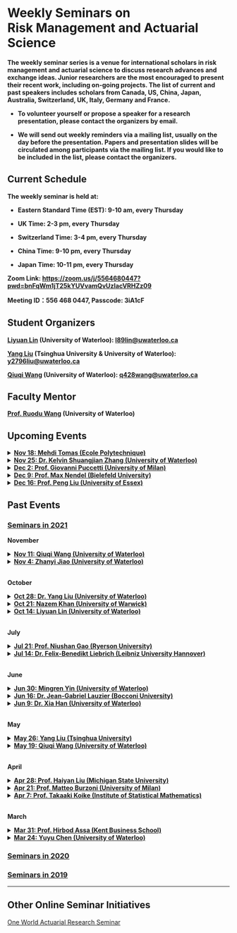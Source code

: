 # Weekly Seminars on <br/> Risk Management and Actuarial Science

<b>The weekly seminar series is a venue for international scholars in risk management and actuarial science to discuss research advances and exchange ideas. Junior researchers are the most encouraged to present their recent work, including on-going projects. The list of current and past speakers includes scholars from Canada, US, China, Japan, Australia, Switzerland, UK, Italy, Germany and France. </b>

* <b>To volunteer yourself or propose a speaker for a research presentation, please contact the organizers by email. </b>

* <b>We will send out weekly reminders via a mailing list, usually on the day before the presentation. Papers and presentation slides will be circulated among participants via the mailing list. If you would like to be included in the list, please contact the organizers.</b>

## Current Schedule
<b> The weekly seminar is held at: </b>

* <b> Eastern Standard Time (EST): 9-10 am, every Thursday </b>

* <b> UK Time: 2-3 pm, every Thursday </b>

* <b> Switzerland Time: 3-4 pm, every Thursday </b>

* <b> China Time: 9-10 pm, every Thursday </b>

* <b> Japan Time: 10-11 pm, every Thursday </b>

<b> Zoom Link: <a href="https://zoom.us/j/5564680447?pwd=bnFqWm1jT25kYUVvamQvUzlacVRHZz09">https://zoom.us/j/5564680447?pwd=bnFqWm1jT25kYUVvamQvUzlacVRHZz09</a> </b>

<b> Meeting ID：556 468 0447, Passcode: 3iA1cF </b>

## Student Organizers

<b>[Liyuan Lin](https://liyuan-lin.github.io/Liyuan/) (University of Waterloo):
<a href="mailto:l89lin@uwaterloo.ca">l89lin@uwaterloo.ca</a></b>

<b>[Yang Liu](https://yang-liu16.github.io/) (Tsinghua University & University of Waterloo):
<a href="mailto:y2796liu@uwaterloo.ca">y2796liu@uwaterloo.ca</a></b>
 
<b>[Qiuqi Wang](https://qwangan.github.io/) (University of Waterloo):
<a href="mailto:q428wang@uwaterloo.ca">q428wang@uwaterloo.ca</a></b>


## Faculty Mentor
<b>[Prof. Ruodu Wang](http://sas.uwaterloo.ca/~wang/) (University of Waterloo) </b>


## Upcoming Events
<body> 

<details>
      <summary><u><b>Nov 18: Mehdi Tomas (Ecole Polytechnique) </b></u></summary>
        <ol>
          <blockquote>
            <p><b> Title: Measuring portfolio liquidity risk </b></p>
            <p><b> Speaker: Mehdi Tomas (PhD Candidate, Ecole Polytechnique) </b></p>
            <p><b> Time: 9:00am-10:00am EST, Nov 18 (Thu) </b></p>
            <p><b> Location: Online via Zoom </b></p>
            <p><b> Abstract: Expected Shortfall is the standard risk measure to assess market risk and design capital requirements of financial institutions. In extreme scenarios, institutions may be forced to liquidate their positions. However, institutions cannot buy or sell assets outright at the current market price. Instead, they face liquidity risk and must pay a liquidation premium (also known as execution cost or slippage). Since this risk increases potential losses, measuring it is of particular interest to asset managers and regulators. We present an ongoing study on the measure of the liquidity risk of portfolios. We use databases of private investor orders to measure liquidity risk on stock and future markets and propose a formula which accounts for concentration and diversification. Stress-testing it on data, we find it is more accurate than formulas which ignore these effects.  </b></p>
          </blockquote>
        </ol>
</details>

 
<details>
      <summary><u><b>Nov 25: Dr. Kelvin Shuangjian Zhang (University of Waterloo)</b></u></summary>
        <ol>
          <blockquote>
            <p><b> Title: TBD </b></p>
            <p><b> Speaker: <a href = "http://www.shuangjian.info/"> Kelvin Shuangjian Zhang </a> (Postdoc Fellow, University of Waterloo) </b></p>
            <p><b> Time: 9:00am-10:00am EST, Nov 25 (Thu) </b></p>
            <p><b> Location: Online via Zoom </b></p>
            <p><b> Abstract: TBD </b></p>
          </blockquote>
        </ol>
</details>


<details>
      <summary><u><b>Dec 2: Prof. Giovanni Puccetti (University of Milan) </b></u></summary>
        <ol>
          <blockquote>
            <p><b> Title: We love swapping (when simple necessary conditions are close-to-optimal) </b></p>
            <p><b> Speaker: <a href = "https://sites.google.com/site/giovannipuccetti/home2?authuser=0"> Giovanni Puccetti </a> (Professor, University of Milan) </b></p>
            <p><b> Time: 9:00am-10:00am EST, Dec 2 (Thu) </b></p>
            <p><b> Location: Online via Zoom </b></p>
            <p><b> Abstract: In two relevant examples taken from the fields of mass transportations and decision theory, we show how two simple swapping conditions deliver excellent and fast results. </b></p>
          </blockquote>
        </ol>
</details>

<details>
      <summary><u><b>Dec 9: Prof. Max Nendel (Bielefeld University) </b></u></summary>
        <ol>
          <blockquote>
            <p><b> Title: A decomposition of general premium principles into risk and deviation </b></p>
            <p><b> Speaker: <a href = "https://ekvv.uni-bielefeld.de/pers_publ/publ/PersonDetail.jsp?personId=127338064&lang=EN"> Max Nendel </a> (Assistant Professor, Bielefeld University) </b></p>
            <p><b> Time: 9:00am-10:00am EST, Dec 9 (Thu) </b></p>
            <p><b> Location: Online via Zoom </b></p>
            <p><b> Abstract: We provide an axiomatic approach to general premium principles in a probability-free setting that allows for Knightian uncertainty. Every premium principle is the sum of a risk measure, as a generalization of the expected value, and a deviation measure, as a generalization of the variance. One can uniquely identify a maximal risk measure  and a minimal deviation measure in such decompositions. We show how previous axiomatizations of premium principles can be embedded into our more general framework. We discuss dual representations of convex premium principles, and study the consistency of premium principles with a financial market in which insurance contracts are traded. </b></p>
          </blockquote>
        </ol>
</details>

<details>
      <summary><u><b>Dec 16: Prof. Peng Liu (University of Essex) </b></u></summary>
        <ol>
          <blockquote>
            <p><b> Title: TBD </b></p>
            <p><b> Speaker: <a href = "https://sites.google.com/view/pengliushomepage/home"> Peng Liu </a> (Assistant Professor, University of Essex) </b></p>
            <p><b> Time: 9:00am-10:00am EST, Dec 16 (Thu) </b></p>
            <p><b> Location: Online via Zoom </b></p>
            <p><b> Abstract: TBD </b></p>
          </blockquote>
        </ol>
</details> 
 
</body>

## Past Events
### [<u>Seminars in 2021</u>](./2021.html)
<body>

<b>November</b> 
<details>
      <summary><u><b>Nov 11: Qiuqi Wang (University of Waterloo) </b></u></summary>
        <ol>
          <blockquote>
            <p><b> Title: E-backtesting risk measures </b></p>
            <p><b> Speaker: <a href = "https://qwangan.github.io/"> Qiuqi Wang </a> (PhD Candidate, University of Waterloo) </b></p>
            <p><b> Time: 9:00am-10:00am EST, Nov 11 (Thu) </b></p>
            <p><b> Location: Online via Zoom </b></p>
            <p><b> Abstract: Abstract: In the recent Basel Accords, the Expected Shortfall (ES) replaces the Value-at-Risk (VaR) as the standard risk measure for market risk in the banking sector, making it the most important risk measure in financial regulation. A crucial issue on ES is its backtesting. In this paper, we produce a model-free backtesting method of general risk measures using the notion of universal e-statistics based on the newly developed concept of e-values. In particular, we demonstrate detailed backtesting procedures for backtesting VaR and ES. Simulation studies of backtesting VaR and ES are also performed based on the proposed backtesting method. </b></p>
          </blockquote>
        </ol>
</details>
 
<details>
      <summary><u><b>Nov 4: Zhanyi Jiao (University of Waterloo) </b></u></summary>
        <ol>
          <blockquote>
            <p><b> Title: On optimal reinsurance treaties in cooperative game under heterogeneous beliefs </b></p>
            <p><b> Speaker: Zhanyi Jiao (PhD Candidate, University of Waterloo) </b></p>
            <p><b> Time: 9:00am-10:00am EST, Nov 4 (Thu) </b></p>
            <p><b> Location: Online via Zoom </b></p>
            <p><b> Abstract: In this talk, I will share a paper written by Jiang et al. (2019). This paper aims to characterize optimal reinsurance treaties in a two-party cooperative game where both parties are assumed to be expected-utility maximizers with divergent beliefs regarding the distribution of underlying loss. The authors mainly consider two scenarios: 1. reinsurance premium is fully negotiable; 2. reinsurance premium is determined by actuarial fair premium principle. For both scenarios, they derive a set of Pareto efficient frontiers and identify the unique and fair reinsurance treaty by applying Nash bargaining model and Kalai-Smorodinsky bargaining model. </b></p>
          </blockquote>
        </ol>
</details>

<br>
  
<b>October</b>

<details>
      <summary><u><b>Oct 28: Dr. Yang Liu (University of Waterloo) </b></u></summary>
        <ol>
          <blockquote>
            <p><b> Title: A Unified Formula of the Optimal Portfolio for Piecewise HARA Utilities </b></p>
            <p><b> Speaker: <a href = "https://yang-liu16.github.io"> Yang Liu </a> (Postdoc Fellow, University of Waterloo) </b></p>
            <p><b> Time: 9:00am-10:00am EST, Oct 28 (Thu) </b></p>
            <p><b> Location: Online via Zoom </b></p>
            <p><b> Abstract: We propose a general family of piecewise hyperbolic absolute risk aversion (PHARA) utility, including many non-standard utilities as examples. A typical application is the composition of an HARA preference and a piecewise linear payoff in hedge fund management. We derive a unified closed-form formula of the optimal portfolio, which is a four-term division. The formula has clear economic meanings, reflecting the behavior of risk aversion, risk seeking, loss aversion and first-order risk aversion. One main finding is that risk-taking behaviors are greatly increased by non-concavity and reduced by non-differentiability. </b></p>
          </blockquote>
        </ol>
</details>
 
<details>
      <summary><u><b>Oct 21: Nazem Khan (University of Warwick) </b></u></summary>
        <ol>
          <blockquote>
            <p><b> Title: Sensitivity to large losses and \rho-arbitrage for convex risk measures </b></p>
            <p><b> Speaker: <a href = "https://warwick.ac.uk/fac/sci/statistics/staff/research_students/nkhan"> Nazem Khan </a> (PhD Candidate, University of Warwick) </b></p>
            <p><b> Time: 9:00am-10:00am EST, Oct 21 (Thu) </b></p>
            <p><b> Location: Online via Zoom </b></p>
            <p><b> Abstract: We study mean-risk portfolio selection in a one-period financial market, where risk is quantified by a superlinear risk measure \rho. We introduce two new axioms: weak and strong sensitivity to large losses. We show that the first axiom is key to ensure the existence of optimal portfolios and the second one is key to ensure the absence of \rho-arbitrage. This leads to a new class of risk measures that are suitable for portfolio selection. We show that \rho belongs to this class if and only if \rho is real-valued and the smallest positively homogeneous risk measure dominating \rho is the worst-case risk measure. We then turn to the case that \rho is convex and admits a dual representation. We derive necessary and sufficient dual characterisations of (strong) \rho-arbitrage as well as the property that \rho is suitable for portfolio selection. Finally, we introduce the new risk measure of "Loss Sensitive Expected Shortfall", which is similar to and not more complicated to compute than
Expected Shortfall but suitable for portfolio selection – which Expected Shortfall is not.
           </b></p>
          </blockquote>
        </ol>
</details>
 
<details>
      <summary><u><b>Oct 14: Liyuan Lin (University of Waterloo) </b></u></summary>
        <ol>
          <blockquote>
            <p><b> Title: Mathematical properties of PELVE </b></p>
            <p><b> Speaker: <a href = "https://liyuan-lin.github.io/Liyuan/"> Liyuan Lin </a> (PhD Candidate, University of Waterloo) </b></p>
            <p><b> Time: 9:00am-10:00am EST, Oct 14 (Thu) </b></p>
            <p><b> Location: Online via Zoom </b></p>
            <p><b> Abstract: In quantitative risk management, value at risk (VaR) and expected shortfall (ES) are known as the major risk measures. Li and Wang (2020) introduced a new risk measure called Probability Equivalent Level of VaR-ES (PELVE) to derive the equivalent probability level when replacing ES with VaR. We study monotonicity and convergence of PELVE as a function of probability level. The PELVE is not always monotone and does not always converge at 0. We find some conditions for PELVE to be monotone or convergent at 0. Furthermore, we characterize random variables from given PELVEs by the delayed differential equation. Especially, we find some explicit solutions when PELVE is constant. </b></p>
          </blockquote>
        </ol>
</details>
<br>
 
<b>July</b>
 
<details>
      <summary><u><b>Jul 21: Prof. Niushan Gao (Ryerson University) </b></u></summary>
        <ol>
          <blockquote>
            <p><b> Title: Automatic Fatou property of law-invariant risk measures </b></p>
            <p><b> Speaker: <a href="https://math.ryerson.ca/~niushan/index.html">Niushan Gao</a> (Assistant Professor, Ryerson University) </b></p>
            <p><b> Time: 9:00am-10:00am EST, Jul 21 (Wed) </b></p>
            <p><b> Location: Online via Zoom </b></p>
            <p><b> Abstract: Automatic continuity has long been an interesting topic and possibly has its roots in the well-known fact that a real-valued convex function on an open interval is continuous. In infinite-dimensional spaces, Birkhoff’s Theorem states that a positive linear functional on a Banach lattice is norm continuous. This result was later extended to the following celebrated theorem for real-valued convex functionals:

<br>           

Theorem (Ruszczynski and Shapiro ’06). A real-valued, convex, decreasing functional on a Banach lattice is norm continuous.

<br>

A natural question is whether law invariance leads to continuity properties. The following result is striking.

<br>
           
Theorem (Jouini et al ’06). A real-valued, convex, decreasing, law-invariant functional on L^\infty has the Fatou property and is thus \sigma(L^\infty, L^1) lower semicontinuous.

<br>
           
In this talk, we show that, on nearly all classical model spaces including Orlicz spaces, every real-valued, law-invariant, coherent risk measure automatically has the Fatou property at every point whose negative part has a “thin tail”. The result is also sharp in the sense that automatic Fatou property cannot be expected at other points.

<br>
           
The talk is based on joint work with Shengzhong Chen, Denny Leung & Lei Li.</b></p>
          </blockquote>
        </ol>
</details>
 
<details>
      <summary><u><b>Jul 14: Dr. Felix-Benedikt Liebrich (Leibniz University Hannover) </b></u></summary>
        <ol>
          <blockquote>
            <p><b> Title: Is "star-shaped" the new convex? Collapse to the mean and risk sharing with heterogeneous reference probabilities </b></p>
            <p><b> Speaker: <a href="https://www.insurance.uni-hannover.de/en/liebrich/"> Felix-Benedikt Liebrich </a>(Research Fellow, Leibniz University Hannover) </b></p>
            <p><b> Time: 9:00am-10:00am EST, Jul 14 (Wed) </b></p>
            <p><b> Location: Online via Zoom </b></p>
            <p><b> Abstract: Over the past decade, the debate of the role that convexity plays in risk measure theory has intensified. We follow two recent contributions of Mao & Wang (2020) and Castagnoli et al. (2021) and try to explore the mathematical power of assumptions like star-shapedness of a risk measure and consistency with second-order stochastic dominance. The first part of the talk focuses on the „collapse of the mean“. The latter refers to the fundamental tension existing between law invariance of functionals and suitable “linearity” properties; in many cases, the expectation turns out to be the only functional with both properties. We shall discuss this phenomenon for consistent risk measures and a broad class of nonconvex Choquet integrals. In the second part, we approach the classical problem of finding Pareto-optimal allocations of risk among finitely many agents. The associated individual risk measures are assumed to be consistent, but with respect to agent-dependent and potentially heterogeneous concordant reference probability measures. Moreover, convexity is replaced by star-shapedness. We provide a simple sufficient condition for the existence of Pareto optima and sketch its proof, which is based on local comonotone improvement combined with a Dieudonné-type argument based on the „collapse to the mean“ established in the first part. The talk is partially based on joint work with Cosimo Munari. </b></p>
          </blockquote>
        </ol>
</details>
<br>
 
<b>June</b>


<details>
      <summary><u><b>Jun 30: Mingren Yin (University of Waterloo)</b></u></summary>
        <ol>
          <blockquote>
            <p><b> Title: Optimal robust reinsurance policy measured by TVaR with model uncertainty </b></p>
            <p><b> Speaker: Mingren Yin (PhD Candidate, University of Waterloo) </b></p>
            <p><b> Time: 9:00am-10:00am EST, Jun 30 (Wed) </b></p>
            <p><b> Location: Online via Zoom </b></p>
            <p><b> Abstract: In the context of reinsurance, the insurer and the reinsurer are sharing one underlying risk X, and they both need to take the existence of uncertainty into consideration. Since the insurer and the reinsurer make assessment on X and possible scenarios separately, they may have different choices of uncertainty sets. In this work, we seek to determine the reinsurance policy optimizing a linear combination of the two parties' risk exposure in the corresponding worst-case scenarios measured by TVaR, an important coherent risk measure for insurance and reinsurance companies. Through this paper, an uncertainty set is assumed to include all the distributions with fixed mean and variance that are "close enough" to a reference distribution, in the metric of Wasserstein distance. We considered the optimization problem on the set of all stop-loss insurance contracts with free budget constraint and derived both some theoretical and numerical results based on Bernal et al. (2020). </b></p>
          </blockquote>
        </ol>
</details>

<details>
      <summary><u><b>Jun 16: Dr. Jean-Gabriel Lauzier (Bocconi University) </b></u></summary>
        <ol>
          <blockquote>
            <p><b> Title: Ex-post moral hazard and manipulation-proof contracts </b></p>
            <p><b> Speaker: <a href = "https://sites.google.com/view/jean-gabriellauzier">  Jean-Gabriel Lauzier </a> (PhD, Bocconi University) </b></p>
            <p><b> Time: 9:00am-10:00am EST, Jun 16 (Wed) </b></p>
            <p><b> Location: Online via Zoom </b></p>
            <p><b> Abstract: We examine the trade-off between the provision of incentives to exert costly effort (ex-ante moral hazard) and the incentives needed to prevent the agent from manipulating the profit observed by the principal (ex-post moral hazard). Formally, we build a model of two-stage hidden actions where the agent can both influence the expected revenue of a business and manipulate its observed profit. We show that manipulation-proofness is sensitive to the interaction between the manipulation technology and the probability distribution of the stochastic output. The optimal contract is manipulation-proof whenever the manipulation technology is linear. However, a convex manipulation technology sometimes leads to contracts for which there is manipulation in equilibrium. Whenever the distribution satisfies the monotone likelihood ratio property we can always find a manipulation technology for which this is the case. </b></p>
          </blockquote>
        </ol>
</details>
 
<details>
      <summary><u><b>Jun 9: Dr. Xia Han (University of Waterloo)</b></u></summary>
        <ol>
          <blockquote>
            <p><b> Title: On the no reward for concentration axiom </b></p>
            <p><b> Speaker: Xia Han (Postdoc Fellow, University of Waterloo) </b></p>
            <p><b> Time: 9:00am-10:00am EST, Jun 9 (Wed) </b></p>
            <p><b> Location: Online via Zoom </b></p>
            <p><b> Abstract: Expected Shortfall (ES) is the most important coherent risk measure in both industry practice and academic research in finance, insurance, risk management, and engineering. In Wang and Zitikis (2020) , they put forward four intuitive economic axioms for portfolio risk assessment  that  provides the first economic axiomatic foundation for the family of ES. In this paper, we  incorporate the  notion of $p$-concentration aversion ($p$-CA) to present a new axiomatic characterization of risk measures. The risk measure characterized can be regarded as the functionals of  ES and expectation. We  further show that  if the risk measure also satisfies the axioms -- monotonicity, translation-invariance and prudence,  then it uniquely characterizes the family of ES.  In contrast to  Wang and Zitikis (2020),  we  use  the $p$-CA to replace the  no reward for concentration axiom  NRC, which  makes the axiomatic foundation for ES more natural to be  illustrated  for portfolio risk assessment. </b></p>
          </blockquote>
        </ol>
</details>
<br>
 
<b>May</b>
<details>
      <summary><u><b>May 26: Yang Liu (Tsinghua University)</b></u></summary>
        <ol>
          <blockquote>
            <p><b> Title: A framework for measures of risk under uncertainty </b></p>
            <p><b> Speaker: <a href="https://yang-liu16.github.io/">Yang Liu</a> (PhD Candidate, Tsinghua University) </b></p>
            <p><b> Time: 9:00am-10:00am EST, May 26 (Wed) </b></p>
            <p><b> Location: Online via Zoom </b></p>
            <p><b> Abstract: A risk analyst assesses potential financial losses based on multiple sources of information. In particular, the assessment does not only depend on the loss random variable, but also various economic scenarios. Motivated by this observation, we design a unified axiomatic framework for evaluation principles which quantifies jointly a loss random variable and a set of plausible probabilities. We call such an evaluation principle a generalized risk measure. As the most practical choice, the worst-case generalized risk measure is characterized via a few intuitive axioms. We reveal the relationship between a few natural forms of law invariance, under which we further pin down particular forms of the worst-case generalized risk measures. Some connections to decision theory are discussed, and many open questions remain.  </b></p>
          </blockquote>
        </ol>
</details>

<details>
      <summary><u><b>May 19: Qiuqi Wang (University of Waterloo)</b></u></summary>
        <ol>
          <blockquote>
            <p><b> Title:  Optimal reinsurance contracts and the Expected Shortfall </b></p>
            <p><b> Speaker: <a href="https://qwangan.github.io/">Qiuqi Wang</a> (PhD Candidate, University of Waterloo) </b></p>
            <p><b> Time: 9:00am-10:00am EST, May 19 (Wed) </b></p>
            <p><b> Location: Online via Zoom </b></p>
            <p><b> Abstract: The Expected Shortfall (ES) is one of the most important risk measures widely applied in the field of finance, insurance, statistics, and risk management. In light of recent results characterizing ES in the context of financial regulation and statistics, we examine the implication of ES in insurance and actuarial science. In this paper, we study a reinsurance contract design problem focusing on the risk measure used by an overseer. One of our major results is that we characterize a mixture of the mean and ES as the risk measure of the overseer, where the optimal contracts are within the common set of ceded loss functions with a deductible form. Characterization results of other classes of risk measures including the mean and the distortion risk measures are demonstrated as the optimal set of ceded loss functions changes. Extension to the case with multiple reinsurers and alternative explanations of the optimal contract condition from the perspective of the insurer are also discussed.  </b></p>
          </blockquote>
        </ol>
</details>
<br>  
 
<b>April</b>

 <details>
      <summary><u><b>Apr 28: Prof. Haiyan Liu (Michigan State University)</b></u></summary>
        <ol>
          <blockquote>
            <p><b> Title: Distributionally robust reinsurance with Value-at-Risk and Conditional Value-at-Risk </b></p>
            <p><b> Speaker: <a href="https://sites.google.com/site/uwaterloohaiyanliu/">Haiyan Liu</a> (Assistant Professor, Michigan State University) </b></p>
            <p><b> Time: 9:00am-10:00am EST, April 28 (Wed) </b></p>
            <p><b> Location: Online via Zoom </b></p>
            <p><b> Abstract: A basic assumption of the classic reinsurance model is that the distribution of the loss is precisely known. In practice, only partial information is available for the loss distribution  due to the lack of data and estimation error. We study a distributionally robust reinsurance problem   by minimizing the maximum Value-at-Risk (or the worst-case VaR) of the total retained loss of the insurer  for all loss distributions with known mean and variance. Our model handles  typical stop-loss reinsurance contracts. We show that a three-point distribution achieves the worst-case VaR of  the total retained loss of the insurer,  from which the closed-form solutions of the worst-case distribution and optimal deductible are  obtained. Moreover, we show that the worst-case Conditional Value-at-Risk of the total retained loss of the insurer  is equal to the worst-case VaR, and thus the optimal deductible is the same in both cases. This talk is based on joint work with Tiantian Mao.  </b></p>
          </blockquote>
        </ol>
</details>
<details>
      <summary><u><b>Apr 21: Prof. Matteo Burzoni (University of Milan)</b></u></summary>
        <ol>
          <blockquote>
            <p><b> Title: Viability and Arbitrage under Knightian Uncertainty </b></p>
            <p><b> Speaker: <a href="https://sites.unimi.it/burzonim/">Matteo Burzoni</a> (Professor, University of Milan) </b></p>
            <p><b> Time: 9:00am-10:00am EST, April 21 (Wed) </b></p>
            <p><b> Location: Online via Zoom </b></p>
            <p><b> Abstract: We reconsider the microeconomic foundations of financial economics. Motivated by the importance of Knightian Uncertainty in markets, we present a model that does not carry any probabilistic structure ex ante, yet is based on a common order. We derive the fundamental equivalence of economic viability of asset prices and absence of arbitrage. We also obtain a modified version of the Fundamental Theorem of Asset Pricing using the notion of sublinear pricing measures. Different versions of the Efficient Market Hypothesis are related to the assumptions one is willing to impose on the common order.  </b></p>
          </blockquote>
        </ol>
</details>

<details>
      <summary><u><b>Apr 7: Prof. Takaaki Koike (Institute of Statistical Mathematics)</b></u></summary>
        <ol>
          <blockquote>
            <p><b> Title: Tail concordance measures: A fair assessment of tail dependence </b></p>
            <p><b> Speaker: <a href="https://researchmap.jp/takaakikoike?lang=en">Takaaki Koike</a> (Project Assistant Professor, Institute of Statistical Mathematics) </b></p>
            <p><b> Time: 9:00am-10:00am EST, April 7 (Wed) </b></p>
            <p><b> Location: Online via Zoom </b></p>
            <p><b> Abstract: In this talk, we propose a new class of measures of bivariate tail dependence called tail concordance measure (TCM), which is defined as the limit of a measure of concordance of the underlying copula restricted to the tail region of interest.  The proposed measures capture the extremal relationship between random variables not only along the diagonal but also along all angles weighted by a tail generating measure.  Axioms of tail dependence measures are introduced, and the TCMs are shown to characterize linear tail dependence measures.  The infimum and supremum of the TCMs over all generating measures are presented to investigate the issue of under- and overestimation of the degree of extreme co-movements. The infimum is shown to be attained by the classical tail dependence coefficient, and thus the classical notion always underestimates tail dependence.  A formula for the supremum TCM is derived and shown to overestimate the degree of extreme co-movements.  Estimators of the proposed measures are studied, and their performance is demonstrated in numerical experiments.  For a fair assessment of tail dependence and stability of the estimation under small sample sizes, TCMs weighted over all angles are suggested, with tail Spearman's rho and tail Gini's gamma being novel special cases of TCMs.  </b></p>
          </blockquote>
        </ol>
</details>
<br>  

<b>March</b>
<details>
      <summary><u><b>Mar 31: Prof. Hirbod Assa (Kent Business School)</b></u></summary>
        <ol>
          <blockquote>
            <p><b> Title: COVID 19, how it would change the insurance, the way we know it </b></p>
            <p><b> Speaker: <a href="http://www.hirbod-assa.com/index.html">Hirbod Assa</a> (Professor, Kent Business School) </b></p>
            <p><b> Time: 9:00am-10:00am EST, Mar 31 (Wed) </b></p>
            <p><b> Location: Online via Zoom </b></p>
            <p><b> Abstract: In this talk, I will discuss some practical and theoretical issues related to insurance as a risk management practice at the time of macro-economic systematic events like COVID-19. First, I will briefly discuss the modeling, decision-making, economic and political issues. The investigation of these issues would suggest revisiting the insurance as a general approach to risk management of systematic events. Particularly, we will revisit the so-called “insurance principle” and the ex-ante insurance policies in the presence of the common shocks, by introducing the ex-post policies. From a mathematical standpoint, I will be spending some time reviewing central limit theorems as well as the asymptotic equivalence of value at risk. We see how new concepts like contingent premiums, and VaR conditional on an event, naturally arise from our discussions and will be used for risk management of the systematic risk.  </b></p>
          </blockquote>
        </ol>
</details>

<details>
      <summary><u><b>Mar 24: Yuyu Chen (University of Waterloo)</b></u></summary>
        <ol>
          <blockquote>
            <p><b> Title: Aggregation of Two Ordered Risks with Dependence Uncertainty </b></p>
            <p><b> Speaker: <a href = "https://yuyuchen-uw.github.io/"> Yuyu Chen</a> (PhD Candidate, University of Waterloo) </b></p>
            <p><b> Time: 9:00am-10:00am EST, Mar 24 (Wed) </b></p>
            <p><b> Location: Online via Zoom </b></p>
            <p><b> Abstract: In this talk, we study the aggregation of two risks when the marginal distributions are known, and one risk is assumed to be smaller than the other. The concave ordering of the aggregate position is discussed. In particular, the largest aggregate risk in concave order is attained when the two risks are directionally lower (DL) coupled. These results are used to calculate the best-case and worst-case values of risk measures. Moreover, we derive an analytical solution for Value-at-Risk. Our numerical results suggest that the new bounds on risk measures with the extra order constraint can greatly improve those where only the marginal distributions are known. </b></p>
          </blockquote>
        </ol>
</details>
</body>

### [<u>Seminars in 2020</u>](./2020.html)

### [<u>Seminars in 2019</u>](./2019.html)



* * *
## Other Online Seminar Initiatives
[One World Actuarial Research Seminar](http://www.maths.usyd.edu.au/u/munir/owars/)

